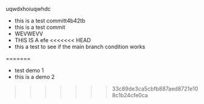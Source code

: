 
uqwdxhoiuqwhdc
- this is a test committ4b42tb
- this is a test commit
- WEVWEVV
- THIS IS A efe
<<<<<<< HEAD
- this a test to see if the main branch condition works

=======
- test demo 1
- this is a demo 2
>>>>>>> 33c89de3ca5cbfb887aed8721e108c1b24cfe0ca
